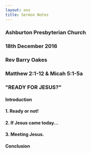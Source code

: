 ```yaml
---
layout: oos
title: Sermon Notes
---
```

### Ashburton Presbyterian Church

### 18th December 2016

### Rev Barry Oakes

### Matthew 2:1-12 & Micah 5:1-5a

### "READY FOR JESUS?"

#### Introduction
#### 

#### 

#### 

#### 

#### 

#### 

#### 1. Ready or not!

#### 

#### 

#### 

#### 

#### 

#### 

#### 

#### 

#### 

#### 

#### 2. If Jesus came today...

#### 

#### 

#### 

#### 

#### 

#### 

#### 

#### 

#### 

#### 

#### 

#### 3. Meeting Jesus.

#### 

#### 

#### 

#### 

#### 

#### 

#### 

#### 

#### 

#### 

#### 

#### Conclusion
